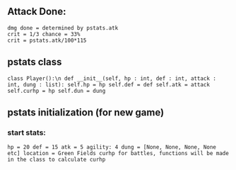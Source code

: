 ## Attack Done:
	dmg done = determined by pstats.atk
	crit = 1/3 chance = 33%
	crit = pstats.atk/100*115
	

  
  
## pstats class 
`class Player():\n
	def __init__(self, hp : int, def : int, attack : int, dung : list):
		self.hp = hp
		self.def = def
		self.atk = attack
		self.curhp = hp
		self.dun = dung`


## pstats initialization (for new game) 
### start stats:
`hp = 20
def = 15
atk = 5
agility: 4
dung = [None, None, None, None etc]
location = Green Fields
curhp for battles, functions will be made in the class to calculate curhp`
